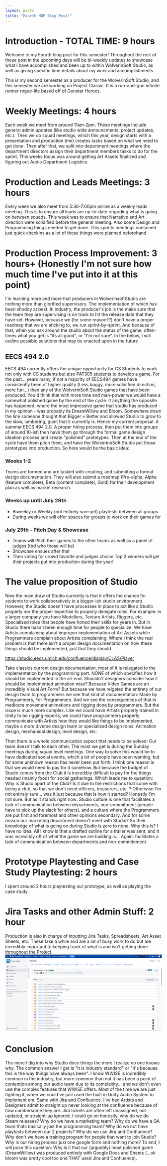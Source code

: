 ```yaml
---
layout: posts
title: "Fourth MDP Blog Post!"
---
```

# Introduction - TOTAL TIME: 9 hours
Welcome to my Fourth blog post for this semester! Throughout the rest of these post in the upcoming days will be bi-weekly updates to showcase what I have accomplished and been up to within WolverinSoft Studio, as well as giving specific time details about my work and accomplishments. 

This is my second semester as a producer for the WolverinSoft Studio, and this semester we are working on Project Classic. It is a run-and-gun infinite runner rogue-lite based off of Gunstar Heroes.

# Weekly Meetings: 4 hours
Each week we meet from around 11am-2pm. These meetings include general admin updates (like studio wide announcments, project updates, etc.). Then we do squad meetings, which this year, design starts with a presentation and production (me) creates tasks based on what we need to get done. Then after that, we split into department meetings where the department directors assign their department members tasks to do for the sprint. This weeks focus was around getting Art Assets finalized and figuring out Audio Department Logistics.
# Production and Leads Meetings: 3 hours
Every week we also meet from 5:30-7:00pm online as a weekly leads meeting. This is to ensure all leads are up-to-date regarding what is going on between squads. This week was to ensure that Narrative and Art direction were solidified before the general meeting. Also some Design and Programming things needed to get done. This sprints meetings contained just quick checkins as a lot of these things were planned beforehand.
# Production Process Improvement: 3 hours+ (Honestly I'm not sure how much time I've put into it at this point)
I'm learning more and more that producers in WolverinsoftStudio are nothing more than glorified supervisors. The implementation of which has been shoddy at best. In industry, the producer's job is the make sure that the team they are supervising is on track to hit the release date that they have set. However, because we (for some reason??) don't have a proper roadmap that we are sticking to, we run sprint-by-sprint. And because of that, when you ask around the studio about the status of the game, often-times what you get is "its all good", or "I'm not sure". In the below, I will outline possible solutions that may be enacted upon in the future
## EECS 494 2.0
EECS 494 currently offers the unique opportunity for CS Students to work not only with CS students but also PAT305 students to develop a game. For the past... years many, if not a majority of EECS494 games have consistently been of higher quality (Less buggy, more solidified direction, more fun...) than any of the WolverinSoft Studio games that have been produced. You'd think that with more time and man-power we would have a somewhat polished game by the end of the cycle. It anything the opposite has happened, where the most impressive game that studio has produced - in my opinion - was probably its DreamWillow and Bloom. Somewhere down the line someone thought that Bigger = Better and allowed Studio to grow to the slow, lumbering, giant that it currently is. Hence my current proposal: A summer EECS 494 2.0. A proper hiring process, then put them into groups of around 10-ish then have them go through the formal game design ideation process and create "polished" prototypes. Then at the end of the cycle have them pitch them, and have the WolverineSoft Studio put those prototypes into production. So here would be the basic idea:
### Weeks 1-2
Teams are formed and are tasked with creating, and submitting a formal design documentation. They will also submit a roadmap (Pre-alpha, Alpha (feature complete), Beta (content complete), Gold) for their development plan as well as market research.
### Weeks up until July 29th
- Biweekly or Weekly (not entirely sure yet) playtests between all groups
- During weeks we will offer spaces for groups to work on their games for
### July 29th - Pitch Day & Showcase
- Teams will Pitch their games to the other teams as well as a panel of judges (tbd who those will be)
- Showcase ensues after that
- Then voting for crowd favorite and judges choice
Top 2 winners will get their projects put into production during the year!

# The value proposition of Studio
Now the main draw of Studio currently is that it offers the chance for students to work collaboratively in a bigger-ish studio environment. However, the Studio doesn't have processes in place to act like a Studio properly nor the proper expertise to properly delegate roles. For example: in a larger company you have Modellers, Texture Artists, Riggers, etc. Specialized roles that people have honed their skills for years in. But in Studio there hasn't been enough time for people to specialize. We have Artists complaining about improper implementation of Art Assets while Programmers complain about Artists complaining. Where I think the real problem is that there isn't a proper design documentation on how these things should be implemented, just that they should...

https://studio.eecs.umich.edu/confluence/display/CLAS/Player 

Take classics current design documentation, most of it is relegated to the implementation by the programming part. NONE of which specifies how it should be implemented in the art end. Shouldn't designers consider how it should be implemented animation wise? Because Video Games are an incredibly Visual Art Form? But because we have relgated the entirety of our design team to programmers we see that kind of documentation: Made by Programmers, For Programmers. And we see the consequences of that in mediocre movement animations and rigging done by programmers. But the issue is much more complex. Like we could have Artists properly trained in Unity to be rigging experts, we could have programmers properly communicate with Artists how they would like things to be implemented, maybe a more diverse design team or specialized design roles: Animation design, mechanical design, level design, etc. 

Then there is a whole communication aspect that needs to be solved: Our team doesn't talk to each other. The most we get is during the Sunday meetings during squad level meetings. One way to solve this would be to have dedicated social events, which a lot of people have been wanting, but for some unknown reason has never been put forth. I think one reason is that we would need to pay for it somehow. But because the budget of Studio comes from the Club it is incredibly difficult to pay for the things needed (mainly food) for social gatherings. Which leads me to question: Why is Studio apart of the Club? Is it due to the restrictions that come with being a club, so that we don't need officers, treasurers, etc. ? Otherwise I'm not entirely sure... was it just because that is how it started? Honestly I'm not sure. But as it stands right now: Studio culture is one that facilitates a lack of communication between departments, non-commitment (people have to pick up the slack for others), and a culture where the Programmers are put first and foremost and other opinions secondary. And for some reason our marketing department doesn't meet with Studio? So their knowledge of what is going on during Studio is zero to none. Why this is? I have no idea. All I know is that a drafted outline for a trailer was sent, and it was incredibly off of what the game we are building is... Again: facilitates a lack of communication between departments and non-commitement.


# Prototype Playtesting and Case Study Playtesting: 2 hours
I spent around 2 hours playtesting our prototype, as well as playing the case study.
# Jira Tasks and other Admin Stuff: 2 hour
Production is also in charge of inputting Jira Tasks, Spreadsheets, Art Asset Sheets, etc. These take a while and are a lot of busy work to do but are incredibly important to keeping track of what is and isn't getting done throughout the Project.
![SP1-JiraImage](/images/SP1-Jira.png)
# Conclusion
The more I dig into why Studio does things the more I realize no one knows why. The common answer I get is "It is industry standard" or "It's because this is the way things have always been". I know WWISE is incredibly common in the industry, but more common than not it has been a point of contention among our audio team due to its complexity... and we don't even use the complex features that WWISE offers. Most of the time we are just fighting it, when we could've just used the built in Unity Audio System to implement em. Same with Jira and Confluence. I've had Artists and Designers admit to straight up never looking at the confluence because of how cumbersome they are. Jira tickets are often left unassigned, not updated, or straight-up ignored. I could go on honestly, why do we do Steam releases? Why do we have a marketing team? Why do we have a QA team thats basically just the programming team? Why do we not have playtests between our 2 projects? Why do we use Jira and Confluence? Why don't we have a training program for people that want to join Studio? Why is our hiring process just one google form and nothing more? To end, I will pose this question: Why is it that our (arguebly) most polished game (DreamWillow) was produced entirely with Google Docs and Sheets (...ok bloom was pretty cool too and THAT used Jira and Confluence).